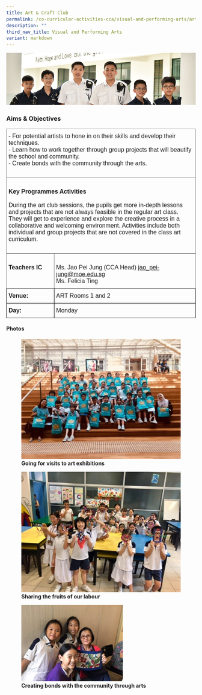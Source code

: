 ```yaml
---
title: Art & Craft Club
permalink: /co-curricular-activities-cca/visual-and-performing-arts/art-n-craft-club/
description: ""
third_nav_title: Visual and Performing Arts
variant: markdown
---
```

![](/images/Website%20Banners%20Subpage/948x260%20masterhead%20-%20Co%20Curricular%20Activities4.jpg)

### Aims &amp; Objectives

<style type="text/css">
.tg  {border-collapse:collapse;border-spacing:0;}
.tg td{border-color:black;border-style:solid;border-width:1px;font-family:Arial, sans-serif;font-size:16px;
  overflow:hidden;padding:10px 5px;word-break:normal;}
.tg th{border-color:black;border-style:solid;border-width:1px;font-family:Arial, sans-serif;font-size:16px;
  font-weight:normal;overflow:hidden;padding:10px 5px;word-break:normal;}
.tg .tg-0pky{border-color:inherit;text-align:left;vertical-align:top}
</style>
<table class="tg">
<thead>
  <tr>
    <th class="tg-0pky" colspan="2"><span style="font-weight:bold">     </span>
			- For potential artists to hone in on their skills and develop their techniques.<br>
			- Learn how to work together through group projects that will beautify the school and community.<br>
			- Create bonds with the community through the arts.<br>
		<br>
		</th>
	 </tr>
</thead>
<tbody>
  <tr>
    <td class="tg-0pky" colspan="2"><br><span style="font-weight:bold">Key Programmes Activities</span><br><br><span style="font-weight:400;font-style:normal">During the art club sessions, the pupils get more in-depth lessons and projects that are not always feasible in the regular art class. </span><br><span style="font-weight:400;font-style:normal">They will get to experience and explore the creative process in a collaborative and welcoming environment. Activities include both individual and group projects that are not covered in the class art curriculum.<br>
			</span><br></td>
  </tr>
  <tr>
    <td class="tg-0pky"><br><span style="font-weight:bold">Teachers IC</span></td>
    <td class="tg-0pky"><br><span style="font-weight:normal;font-style:normal">Ms. Jao Pei Jung (CCA Head) </span><a href="mailto:jao_pei-jung@moe.edu.sg" target="_blank" rel="noopener noreferrer">jao_pei-jung@moe.edu.sg</a>
			<br><span style="font-weight:normal">Ms. Felicia Ting
			</span></td>
  </tr>
  <tr>
    <td class="tg-0lax"><span style="font-weight:bold;font-style:normal">Venue:</span></td>
    <td class="tg-0lax">ART Rooms 1 and 2</td>
		</tr>
		
  <tr>
    <td class="tg-0lax"><span style="font-weight:bold;font-style:normal">Day:</span></td>
    <td class="tg-0lax">Monday</td>
		</tr>
</tbody>
</table>

#### Photos

<figure>
<img src="/images/Visits%20Art%20Exhibitions.jpg">
<figcaption> <strong>Going for visits to art exhibitions </strong></figcaption>
</figure>

<figure>
<img src="/images/Sharing%20fruits%20of%20our%20labour.jpg">
<figcaption> <strong>Sharing the fruits of our labour</strong></figcaption>
</figure>

<figure>
<img src="/images/Creating%20bonds%20with%20community.png">
<figcaption> <strong>Creating bonds with the community through arts</strong></figcaption>
</figure>